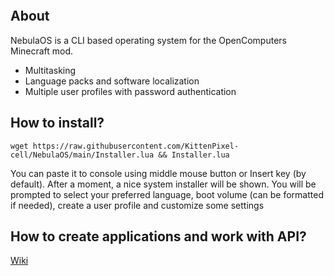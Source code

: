 ![]()

## About

NebulaOS is a CLI based operating system for the OpenComputers Minecraft mod.

-   Multitasking
-   Language packs and software localization
-   Multiple user profiles with password authentication

## How to install?

	wget https://raw.githubusercontent.com/KittenPixel-cell/NebulaOS/main/Installer.lua && Installer.lua

You can paste it to console using middle mouse button or Insert key (by default). After a moment, a nice system installer will be shown. You will be prompted to select your preferred language, boot volume (can be formatted if needed), create a user profile and customize some settings

## How to create applications and work with API?

[Wiki]()
